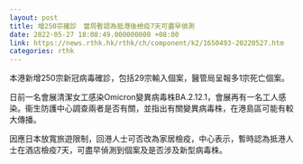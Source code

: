 ```yaml
---
layout: post
title: 增250宗確診　當局暫認為抵港後檢疫7天可盡早偵測
date: 2022-05-27 18:08:49.000000000 +08:00
link: https://news.rthk.hk/rthk/ch/component/k2/1650493-20220527.htm
categories: rthk
---
```


本港新增250宗新冠病毒確診，包括29宗輸入個案，醫管局呈報多1宗死亡個案。

日前一名會展清潔女工感染Omicron變異病毒株BA.2.12.1，會展再有一名工人感染。衞生防護中心調查兩者是否有關，並指出有關變異病毒株，在港島區可能有較大傳播。

因應日本放寬旅遊限制，回港人士可否改為家居檢疫，中心表示，暫時認為抵港人士在酒店檢疫7天，可盡早偵測到個案及是否涉及新型病毒株。
